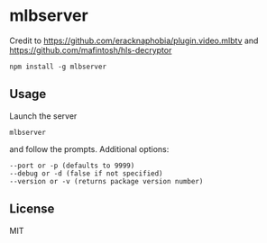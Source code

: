 # mlbserver

Credit to https://github.com/eracknaphobia/plugin.video.mlbtv and https://github.com/mafintosh/hls-decryptor

```
npm install -g mlbserver
```

## Usage

Launch the server

```
mlbserver
```

and follow the prompts. Additional options:

```
--port or -p (defaults to 9999)
--debug or -d (false if not specified)
--version or -v (returns package version number)
```

## License

MIT
